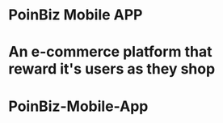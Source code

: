 # PoinBiz Mobile APP

# An e-commerce platform that reward it's users as they shop
# PoinBiz-Mobile-App
